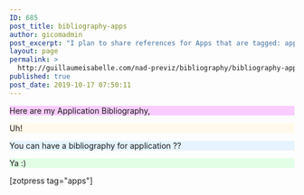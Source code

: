 ```yaml
---
ID: 685
post_title: bibliography-apps
author: gicomadmin
post_excerpt: "I plan to share references for Apps that are tagged: apps in my Bibliographic System"
layout: page
permalink: >
  http://guillaumeisabelle.com/nad-previz/bibliography/bibliography-apps/
published: true
post_date: 2019-10-17 07:50:11
---
```

<!-- wp:paragraph {"customBackgroundColor":"#f9cdff"} -->

<p style="background-color:#f9cdff" class="has-background">
  Here are my Application Bibliography,
</p>

<!-- /wp:paragraph -->

<!-- wp:paragraph {"customBackgroundColor":"#fff9eb"} -->

<p style="background-color:#fff9eb" class="has-background">
  Uh!
</p>

<!-- /wp:paragraph -->

<!-- wp:paragraph {"customBackgroundColor":"#e5f4ff"} -->

<p style="background-color:#e5f4ff" class="has-background">
  You can have a bibliography for application ??
</p>

<!-- /wp:paragraph -->

<!-- wp:paragraph {"customBackgroundColor":"#e2ffe5"} -->

<p style="background-color:#e2ffe5" class="has-background">
  Ya :)
</p>

<!-- /wp:paragraph -->

<!-- wp:shortcode --> [zotpress tag="apps"] 

<!-- /wp:shortcode -->

<!-- wp:paragraph -->



<!-- /wp:paragraph -->
